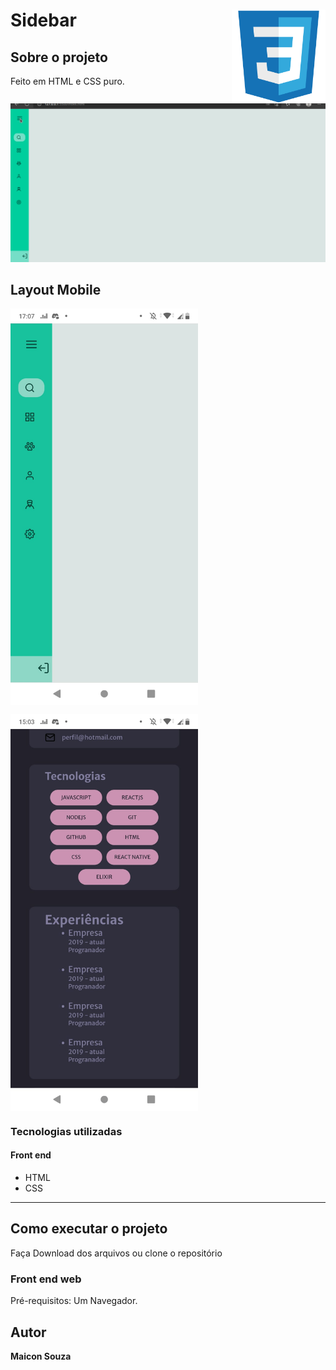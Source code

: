 <h1>
	Sidebar
	<img 
		align="right"
		width="150"
        src="https://raw.githubusercontent.com/devicons/devicon/master/icons/css3/css3-original.svg" 
	/>
</h1>

<h2>Sobre o projeto</h2>

<p>
    Feito em HTML e CSS puro.
</p>

<img 
    src="https://raw.githubusercontent.com/maiconDeSouza/assets/master/sidebar/rodando.gif"
/>

<h2>Layout Mobile</h2>
<img
    align="center"
    width="300"
    src="https://raw.githubusercontent.com/maiconDeSouza/assets/master/sidebar/web.jpeg"
/>


<img 
    align="center"
    width="300"
    src="https://raw.githubusercontent.com/maiconDeSouza/assets/master/portfolio/mobile2.jpeg"
/>



<h3>Tecnologias utilizadas</h3>

<h4>Front end</h4>
<ul>
	<li>HTML</li>
	<li>CSS</li>
</ul>
<hr>
<h2>Como executar o projeto</h2>
<p>
    Faça Download dos arquivos ou clone o repositório
</p>
<h3>Front end web</h3>
<p>Pré-requisitos: Um Navegador.</p>



<h2>Autor</h2>
<strong>Maicon Souza</strong>
